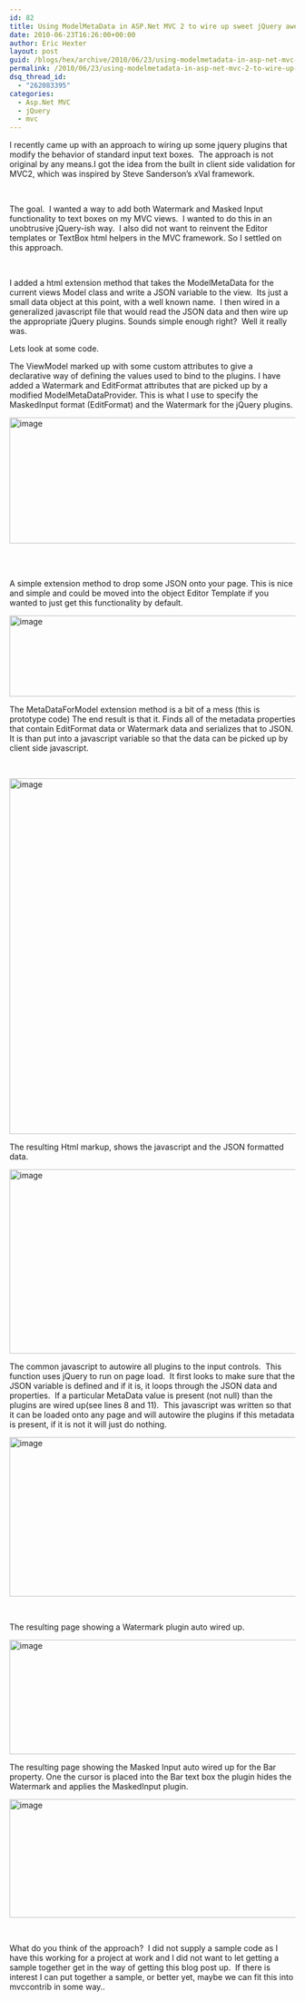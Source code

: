 ```yaml
---
id: 82
title: Using ModelMetaData in ASP.Net MVC 2 to wire up sweet jQuery awesomeness
date: 2010-06-23T16:26:00+00:00
author: Eric Hexter
layout: post
guid: /blogs/hex/archive/2010/06/23/using-modelmetadata-in-asp-net-mvc-2-to-wire-up-sweet-jquery-awesomeness.aspx
permalink: /2010/06/23/using-modelmetadata-in-asp-net-mvc-2-to-wire-up-sweet-jquery-awesomeness/
dsq_thread_id:
  - "262083395"
categories:
  - Asp.Net MVC
  - jQuery
  - mvc
---
```

I recently came up with an approach to wiring up some jquery plugins that modify the behavior of standard input text boxes.&nbsp; The approach is not original by any means.I got the idea from the built in client side validation for MVC2, which was inspired by Steve Sanderson&#8217;s xVal framework.

&nbsp;

The goal.&nbsp; I wanted a way to add both Watermark and Masked Input functionality to text boxes on my MVC views.&nbsp; I wanted to do this in an unobtrusive jQuery-ish way.&nbsp; I also did not want to reinvent the Editor templates or TextBox html helpers in the MVC framework. So I settled on this approach.

&nbsp;

I added a html extension method that takes the ModelMetaData for the current views Model class and write a JSON variable to the view.&nbsp; Its just a small data object at this point, with a well known name.&nbsp; I then wired in a generalized javascript file that would read the JSON data and then wire up the appropriate jQuery plugins. Sounds simple enough right?&nbsp; Well it really was.

Lets look at some code.

The ViewModel marked up with some custom attributes to give a declarative way of defining the values used to bind to the plugins. I have added a Watermark and EditFormat attributes that are picked up by a modified ModelMetaDataProvider. This is what I use to specify the MaskedInput format (EditFormat) and the Watermark for the jQuery plugins.

[<img height="222" width="1028" src="//lostechies.com/erichexter/files/2011/03/image_thumb_586513C2.png" alt="image" border="0" style="border-right-width: 0px;border-top-width: 0px;border-bottom-width: 0px;border-left-width: 0px" />](//lostechies.com/erichexter/files/2011/03/image_0796FF5A.png)&nbsp; 

&nbsp;

A simple extension method to drop some JSON onto your page. This is nice and simple and could be moved into the object Editor Template if you wanted to just get this functionality by default.

[<img height="143" width="1028" src="//lostechies.com/erichexter/files/2011/03/image_thumb_1AA80639.png" alt="image" border="0" style="border-right-width: 0px;border-top-width: 0px;border-bottom-width: 0px;border-left-width: 0px" />](//lostechies.com/erichexter/files/2011/03/image_50F92E48.png) 

The MetaDataForModel extension method is a bit of a mess (this is prototype code) The end result is that it. Finds all of the metadata properties that contain EditFormat data or Watermark data and serializes that to JSON. It is than put into a javascript variable so that the data can be picked up by client side javascript.

&nbsp;

[<img height="627" width="1028" src="//lostechies.com/erichexter/files/2011/03/image_thumb_45BC2BD9.png" alt="image" border="0" style="border-right-width: 0px;border-top-width: 0px;border-bottom-width: 0px;border-left-width: 0px" />](//lostechies.com/erichexter/files/2011/03/image_5C1292C5.png)

The resulting Html markup, shows the javascript and the JSON formatted data.

[<img height="325" width="1028" src="//lostechies.com/erichexter/files/2011/03/image_thumb_567BAE89.png" alt="image" border="0" style="border-right-width: 0px;border-top-width: 0px;border-bottom-width: 0px;border-left-width: 0px" />](//lostechies.com/erichexter/files/2011/03/image_026C4E13.png) 

The common javascript to autowire all plugins to the input controls.&nbsp; This function uses jQuery to run on page load.&nbsp; It first looks to make sure that the JSON variable is defined and if it is, it loops through the JSON data and properties.&nbsp; If a particular MetaData value is present (not null) than the plugins are wired up(see lines 8 and 11).&nbsp; This javascript was written so that it can be loaded onto any page and will autowire the plugins if this metadata is present, if it is not it will just do nothing.&nbsp; 

[<img height="281" width="1028" src="//lostechies.com/erichexter/files/2011/03/image_thumb_428E2DC1.png" alt="image" border="0" style="border-right-width: 0px;border-top-width: 0px;border-bottom-width: 0px;border-left-width: 0px" />](//lostechies.com/erichexter/files/2011/03/image_35C3FD70.png)

&nbsp;

The resulting page showing a Watermark plugin auto wired up.

[<img height="202" width="644" src="//lostechies.com/erichexter/files/2011/03/image_thumb_55029044.png" alt="image" border="0" style="border-right-width: 0px;border-top-width: 0px;border-bottom-width: 0px;border-left-width: 0px" />](//lostechies.com/erichexter/files/2011/03/image_60984D83.png) 

The resulting page showing the Masked Input auto wired up for the Bar property. One the cursor is placed into the Bar text box the plugin hides the Watermark and applies the MaskedInput plugin.

[<img height="209" width="644" src="//lostechies.com/erichexter/files/2011/03/image_thumb_181DE8A5.png" alt="image" border="0" style="border-right-width: 0px;border-top-width: 0px;border-bottom-width: 0px;border-left-width: 0px" />](//lostechies.com/erichexter/files/2011/03/image_7E2A2882.png)

&nbsp;

What do you think of the approach?&nbsp; I did not supply a sample code as I have this working for a project at work and I did not want to let getting a sample together get in the way of getting this blog post up.&nbsp; If there is interest I can put together a sample, or better yet, maybe we can fit this into mvccontrib in some way..